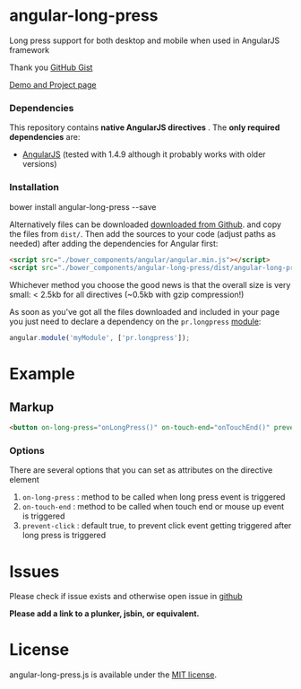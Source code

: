 # angular-long-press
Long press support for both desktop and mobile when used in AngularJS framework

Thank you [GitHub Gist](https://gist.github.com/BobNisco/9885852)

[Demo and Project page](http://puneethrai.github.io/angular-long-press/)

### Dependencies

This repository contains **native AngularJS directives** . The **only required dependencies** are: 

*   [AngularJS](http://angularjs.org) (tested with 1.4.9 although it probably works with older versions)

### Installation

bower install angular-long-press --save

Alternatively files can be downloaded [downloaded from Github](https://github.com/puneethrai/angular-long-press).
and copy the files from `dist/`. Then add the sources to your code (adjust paths as needed) after 
adding the dependencies for Angular first:

```html
<script src="./bower_components/angular/angular.min.js"></script>
<script src="./bower_components/angular-long-press/dist/angular-long-press.js"></script>
```

Whichever method you choose the good news is that the overall size is very small: &lt; 2.5kb for all directives (~0.5kb with gzip compression!)


As soon as you've got all the files downloaded and included in your page you just need to declare a dependency on the `pr.longpress` [module](http://docs.angularjs.org/guide/module):   

```javascript
angular.module('myModule', ['pr.longpress']);
```

# Example

## Markup

```html
<button on-long-press="onLongPress()" on-touch-end="onTouchEnd()" prevent-click="true"></button>
```

### Options

There are several options that you can set as attributes on the directive element

1.  `on-long-press` : method to be called when long press event is triggered
2.  `on-touch-end` : method to be called when touch end or mouse up event is triggered
3.  `prevent-click` : default true, to prevent click event getting triggered after long press is triggered


# Issues
 
Please check if issue exists and otherwise open issue in [github](https://github.com/deepu105/angular-clock/issues?state=open)

**Please add a link to a plunker, jsbin, or equivalent.**



# License

angular-long-press.js is available under the [MIT license](http://opensource.org/licenses/MIT).

